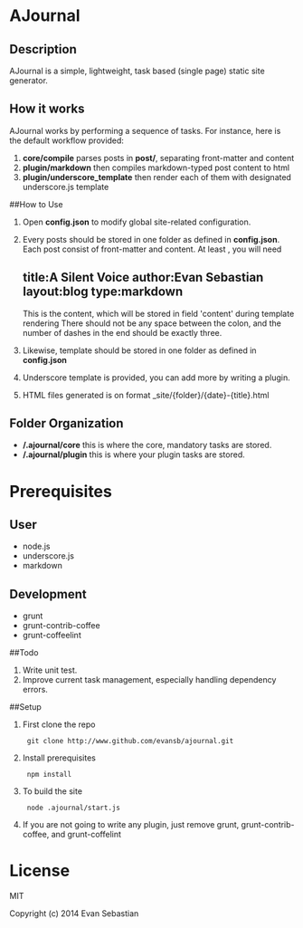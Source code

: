 # AJournal

## Description
AJournal is a simple, lightweight, task based (single page) static site generator.

## How it works
AJournal works by performing a sequence of tasks. For instance, here is the
default workflow provided: 

1. **core/compile** parses posts in **post/**, separating front-matter and
content 
2. **plugin/markdown** then compiles markdown-typed post content to html
3. **plugin/underscore_template** then render each of them with designated underscore.js template

##How to Use

1. Open **config.json** to modify global site-related configuration.
2. Every posts should be stored in one folder as defined in **config.json**.
Each post consist of front-matter and content. At least , you will need

	title:A Silent Voice
	author:Evan Sebastian
	layout:blog
    type:markdown
	---
    This is the content, which will be stored in field 'content' during
    template rendering
    There should not be any space between the colon, and the number of dashes in the
    end should be exactly three.

3. Likewise, template should be stored in one folder as defined in
**config.json**
4. Underscore template is provided, you can add more by writing a plugin.
5. HTML files generated is on format _site/{folder}/{date}-{title}.html

## Folder Organization

* **/.ajournal/core** this is where the core, mandatory tasks are stored.
* **/.ajournal/plugin** this is where your plugin tasks are stored.

# Prerequisites
## User
- node.js
- underscore.js
- markdown

## Development
- grunt
- grunt-contrib-coffee
- grunt-coffeelint

##Todo
1. Write unit test.
2. Improve current task management, especially handling
dependency errors.

##Setup

1. First clone the repo

        git clone http://www.github.com/evansb/ajournal.git

2. Install prerequisites

        npm install

2. To build the site

        node .ajournal/start.js

3. If you are not going to write any plugin, just remove grunt,
grunt-contrib-coffee, and grunt-coffelint

# License
MIT

Copyright (c) 2014 Evan Sebastian

